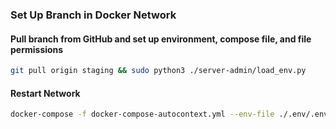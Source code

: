 ### Set Up Branch in Docker Network

#### Pull branch from GitHub and set up environment, compose file, and file permissions
```bash
git pull origin staging && sudo python3 ./server-admin/load_env.py
```

#### Restart Network
```bash
docker-compose -f docker-compose-autocontext.yml --env-file ./.env/.env down && docker-compose -f docker-compose-autocontext.yml --env-file ./.env/.env up -d && docker ps
```
